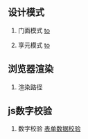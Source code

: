 ## 设计模式 

1. 门面模式 <a href="https://github.com/JasonLWY/JasonLWYandNote/blob/master/2018712/menmian.md">to</a>

2. 享元模式 <a href="https://github.com/JasonLWY/JasonLWYandNote/blob/master/2018712/xiangyuan.md">to</a>

## 浏览器渲染

1. 渲染路径 

## js数字校验

1. 数字校验 <a href="https://github.com/JasonLWY/JasonLWYandNote/blob/master/2018712/jsNumber%E6%A0%A1%E9%AA%8C.md">表单数据校验</a>
